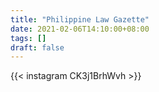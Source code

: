 ```yaml
---
title: "Philippine Law Gazette"
date: 2021-02-06T14:10:00+08:00
tags: []
draft: false
---
```

{{< instagram CK3j1BrhWvh >}}

